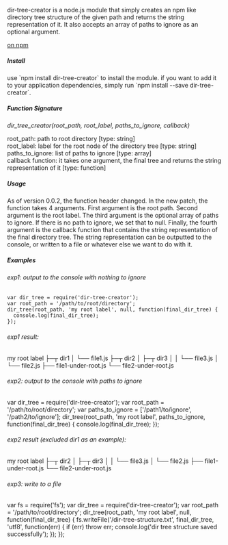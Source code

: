 <p>dir-tree-creator is a node.js module that simply creates an npm like directory tree structure of the given path and returns the string representation of it. It also accepts an array of paths to ignore as an optional argument.</p>

<a href="https://www.npmjs.com/package/dir-tree-creator" target="_blank">on npm</a>

<h5>Install</h5>
  <p>use `npm install dir-tree-creator` to install the module. if you want to add it to your application dependencies, simply run `npm install --save dir-tree-creator`.</p>

<h5>Function Signature</h5>

*dir_tree_creator(root_path, root_label, paths_to_ignore, callback)*  

root_path: path to root directory [type: string]  
root_label: label for the root node of the directory tree [type: string]  
paths_to_ignore: list of paths to ignore [type: array]  
callback function: it takes one argument, the final tree and returns the string representation of it [type: function]
	
<h5>Usage</h5>
  <p>As of version 0.0.2, the function header changed. In the new patch, the function takes 4 arguments. First argument is the root path. Second argument is the root label. The third argument is the optional array of paths to ignore. If there is no path to ignore, we set that to null. Finally, the fourth argument is the callback function that contains the string representation of the final directory tree. The string representation can be outputted to the console, or written to a file or whatever else we want to do with it.</p>

<h5>Examples</h5>

<h6>exp1: output to the console with nothing to ignore</h6>
	
	var dir_tree = require('dir-tree-creator');
	var root_path = '/path/to/root/directory';
	dir_tree(root_path, 'my root label', null, function(final_dir_tree) {
  	  console.log(final_dir_tree);
	});
	
<h6>exp1 result:</h6>
	my root label  
	├─┬ dir1  
	│ └── file1.js  
	├─┬ dir2  
	│ ├─┬ dir3  
	│ │ └── file3.js  
	│ └── file2.js 
	├── file1-under-root.js  
	└── file2-under-root.js  
	
<h6>exp2: output to the console with paths to ignore</h6>
	var dir_tree = require('dir-tree-creator');
	var root_path = '/path/to/root/directory';
	var paths_to_ignore = ['/path1/to/ignore', '/path2/to/ignore'];
	dir_tree(root_path, 'my root label', paths_to_ignore, function(final_dir_tree) {
  	console.log(final_dir_tree);
	});
	
<h6>exp2 result (excluded dir1 as an example):</h6>
	my root label  
	├─┬ dir2 
	│ ├─┬ dir3
	│ │ └── file3.js  
	│ └── file2.js 
	├── file1-under-root.js  
	└── file2-under-root.js  
	
<h6>exp3: write to a file</h6>
	var fs = require('fs');
	var dir_tree = require('dir-tree-creator');
	var root_path = '/path/to/root/directory';
	dir_tree(root_path, 'my root label', null, function(final_dir_tree) {
  	  fs.writeFile('/dir-tree-structure.txt', final_dir_tree, 'utf8', function(err) {
    	    if (err) throw err;
    	    console.log('dir tree structure saved successfully');
  	  });
	});
	
	
	
	
	
	
